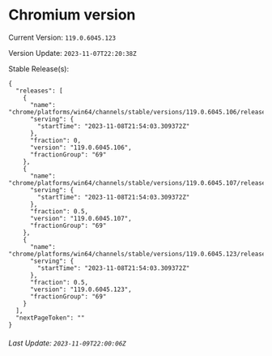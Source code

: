 # Chromium version

Current Version: `119.0.6045.123`

Version Update: `2023-11-07T22:20:38Z`

Stable Release(s):
```
{
  "releases": [
    {
      "name": "chrome/platforms/win64/channels/stable/versions/119.0.6045.106/releases/1699480443",
      "serving": {
        "startTime": "2023-11-08T21:54:03.309372Z"
      },
      "fraction": 0,
      "version": "119.0.6045.106",
      "fractionGroup": "69"
    },
    {
      "name": "chrome/platforms/win64/channels/stable/versions/119.0.6045.107/releases/1699480443",
      "serving": {
        "startTime": "2023-11-08T21:54:03.309372Z"
      },
      "fraction": 0.5,
      "version": "119.0.6045.107",
      "fractionGroup": "69"
    },
    {
      "name": "chrome/platforms/win64/channels/stable/versions/119.0.6045.123/releases/1699480443",
      "serving": {
        "startTime": "2023-11-08T21:54:03.309372Z"
      },
      "fraction": 0.5,
      "version": "119.0.6045.123",
      "fractionGroup": "69"
    }
  ],
  "nextPageToken": ""
}
```

###### Last Update: `2023-11-09T22:00:06Z`
        